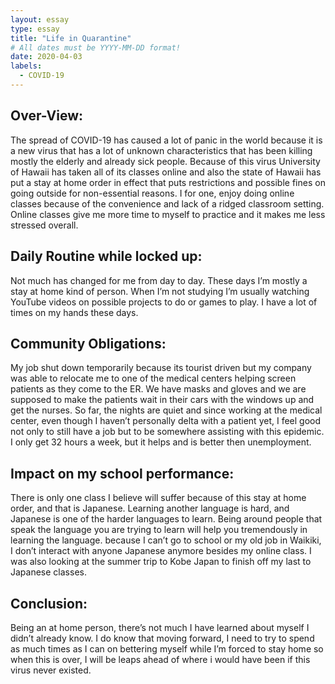 ```yaml
---
layout: essay
type: essay
title: "Life in Quarantine"
# All dates must be YYYY-MM-DD format!
date: 2020-04-03
labels:
  - COVID-19
---
```


Over-View:
---
The spread of COVID-19 has caused a lot of panic in the world because it is a new virus that has a lot of unknown characteristics that has been killing mostly the elderly and already sick people. Because of this virus University of Hawaii has taken all of its classes online and also the state of Hawaii has put a stay at home order in effect that puts restrictions and possible fines on going outside for non-essential reasons. I for one, enjoy doing online classes because of the convenience and lack of a ridged classroom setting. Online classes give me more time to myself to practice and it makes me less stressed overall.

Daily Routine while locked up:
---
Not much has changed for me from day to day. These days I’m mostly a stay at home kind of person. When I’m not studying I’m usually watching YouTube videos on possible projects to do or games to play. I have a lot of times on my hands these days.
 

Community Obligations:
 ---
 My job shut down temporarily because its tourist driven but my company was able to relocate me to one of the medical centers helping screen patients as they come to the ER. We have masks and gloves and we are supposed to make the patients wait in their cars with the windows up and get the nurses. So far, the nights are quiet and since working at the medical center, even though I haven’t personally delta with a patient yet, I feel good not only to still have a job but to be somewhere assisting with this epidemic. I only get 32 hours a week, but it helps and is better then unemployment.

Impact on my school performance:
---
There is only one class I believe will suffer because of this stay at home order, and that is Japanese. Learning another language is hard, and Japanese is one of the harder languages to learn. Being around people that speak the language you are trying to learn will help you tremendously in learning the language. because I can’t go to school or my old job in Waikiki, I don’t interact with anyone Japanese anymore besides my online class. I was also looking at the summer trip to Kobe Japan to finish off my last to Japanese classes. 

Conclusion:
---
Being an at home person, there’s not much I have learned about myself I didn’t already know. I do know that moving forward, I need to try to spend as much times as I can on bettering myself while I’m forced to stay home so when this is over, I will be leaps ahead of where i would have been if this virus never existed.

